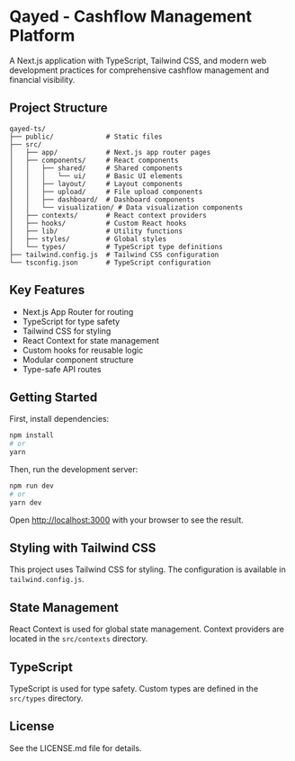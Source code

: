 # Qayed - Cashflow Management Platform

A Next.js application with TypeScript, Tailwind CSS, and modern web development practices for comprehensive cashflow management and financial visibility.

## Project Structure

```
qayed-ts/
├── public/             # Static files
├── src/
│   ├── app/            # Next.js app router pages
│   ├── components/     # React components
│   │   ├── shared/     # Shared components
│   │   │   └── ui/     # Basic UI elements
│   │   ├── layout/     # Layout components
│   │   ├── upload/     # File upload components
│   │   ├── dashboard/  # Dashboard components
│   │   └── visualization/ # Data visualization components
│   ├── contexts/       # React context providers
│   ├── hooks/          # Custom React hooks
│   ├── lib/            # Utility functions
│   ├── styles/         # Global styles
│   └── types/          # TypeScript type definitions
├── tailwind.config.js  # Tailwind CSS configuration
└── tsconfig.json       # TypeScript configuration
```

## Key Features

- Next.js App Router for routing
- TypeScript for type safety
- Tailwind CSS for styling
- React Context for state management
- Custom hooks for reusable logic
- Modular component structure
- Type-safe API routes

## Getting Started

First, install dependencies:

```bash
npm install
# or
yarn
```

Then, run the development server:

```bash
npm run dev
# or
yarn dev
```

Open [http://localhost:3000](http://localhost:3000) with your browser to see the result.

## Styling with Tailwind CSS

This project uses Tailwind CSS for styling. The configuration is available in `tailwind.config.js`.

## State Management

React Context is used for global state management. Context providers are located in the `src/contexts` directory.

## TypeScript

TypeScript is used for type safety. Custom types are defined in the `src/types` directory.

## License

See the LICENSE.md file for details.
